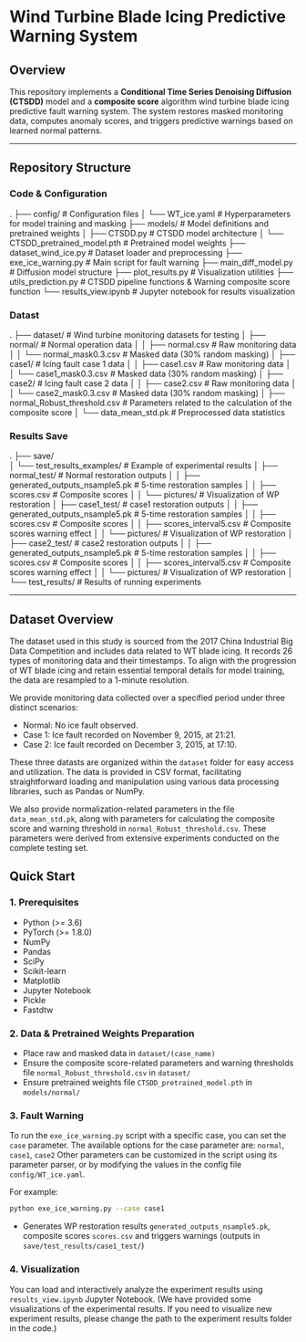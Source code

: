 
# Wind Turbine Blade Icing Predictive Warning System

## Overview
This repository implements a **Conditional Time Series Denoising Diffusion (CTSDD)** model and a **composite score** algorithm wind turbine blade icing predictive fault warning system. The system restores masked monitoring data, computes anomaly scores, and triggers predictive warnings based on learned normal patterns.

---

## Repository Structure
### Code & Configuration
.
├── config/                   # Configuration files
│   └── WT_ice.yaml           # Hyperparameters for model training and masking
├── models/                   # Model definitions and pretrained weights
│   ├── CTSDD.py              # CTSDD model architecture
│   └── CTSDD_pretrained_model.pth  # Pretrained model weights
├── dataset_wind_ice.py       # Dataset loader and preprocessing
├── exe_ice_warning.py        # Main script for fault warning
├── main_diff_model.py        # Diffusion model structure
├── plot_results.py           # Visualization utilities
├── utils_prediction.py       # CTSDD pipeline functions & Warning composite score function
└── results_view.ipynb        # Jupyter notebook for results visualization

### Datast
.
├── dataset/                  # Wind turbine monitoring datasets for testing
│   ├── normal/               # Normal operation data
│   │   ├── normal.csv         # Raw monitoring data
│   │   └── normal_mask0.3.csv # Masked data (30% random masking)
│   ├── case1/                # Icing fault case 1 data
│   │   ├── case1.csv         # Raw monitoring data
│   │   └── case1_mask0.3.csv # Masked data (30% random masking)
│   ├── case2/                # Icing fault case 2 data
│   │   ├── case2.csv         # Raw monitoring data
│   │   └── case2_mask0.3.csv # Masked data (30% random masking)
│   ├── normal_Robust_threshold.csv # Parameters related to the calculation of the composite score
│   └── data_mean_std.pk  # Preprocessed data statistics

### Results Save
.
├── save/                     
│   └── test_results_examples/ # Example of experimental results
│       ├── normal_test/       # Normal restoration outputs
│       │   ├── generated_outputs_nsample5.pk  # 5-time restoration samples
│       │   ├── scores.csv    # Composite scores
│       │   └── pictures/     # Visualization of WP restoration
│       ├── case1_test/       # case1 restoration outputs
│       │   ├── generated_outputs_nsample5.pk  # 5-time restoration samples
│       │   ├── scores.csv    # Composite scores
│       │   ├── scores_interval5.csv  # Composite scores warning effect
│       │   └── pictures/     # Visualization of WP restoration
│       ├── case2_test/       # case2 restoration outputs
│       │   ├── generated_outputs_nsample5.pk  # 5-time restoration samples
│       │   ├── scores.csv    # Composite scores
│       │   ├── scores_interval5.csv  # Composite scores warning effect
│       │   └── pictures/     # Visualization of WP restoration
│   └── test_results/         # Results of running experiments

---

## Dataset Overview

The dataset used in this study is sourced from the 2017 China Industrial Big Data Competition and includes data related to WT blade icing. It records 26 types of monitoring data and their timestamps. To align with the progression of WT blade icing and retain essential temporal details for model training, the data are resampled to a 1-minute resolution.

We provide monitoring data collected over a specified period under three distinct scenarios:
*   Normal: No ice fault observed.
*   Case 1: Ice fault recorded on November 9, 2015, at 21:21.
*   Case 2: Ice fault recorded on December 3, 2015, at 17:10.

These three datasts are organized within the `dataset` folder for easy access and utilization. The data is provided in CSV format, facilitating straightforward loading and manipulation using various data processing libraries, such as Pandas or NumPy.

We also provide normalization-related parameters in the file `data_mean_std.pk`, along with parameters for calculating the composite score and warning threshold in `normal_Robust_threshold.csv`. These parameters were derived from extensive experiments conducted on the complete testing set.
<!-- The monitoring variables include Wind Speed, Generator Speed, Wind Power, Wind Direction and its Mean Value, Yaw Position, Yaw Speed, angles (Blade 1/2/3 Pitch Angle), speeds (Blade 1/2/3 Pitch Speed), motor temperatures (Blade 1/2/3 Motor Temperature), NG5 temperatures (Blade 1/2/3 NG5 Temperature), NG5 DC currents (Blade 1/2/3 NG5 DC Current) for blades 1, 2, and 3, Acceleration in X/Y-axis, Ambient Temperature, and Internal Temperature information.  -->


## Quick Start

### 1. Prerequisites
*   Python (>= 3.6)
*   PyTorch (>= 1.8.0)
*   NumPy
*   Pandas
*   SciPy
*   Scikit-learn
*   Matplotlib
*   Jupyter Notebook 
*   Pickle
*   Fastdtw


### 2. Data & Pretrained Weights Preparation
- Place raw and masked data in `dataset/(case_name)`
- Ensure the composite score-related parameters and warning thresholds file `normal_Robust_threshold.csv` in `dataset/`
- Ensure pretrained weights file `CTSDD_pretrained_model.pth` in `models/normal/`

### 3. Fault Warning
To run the `exe_ice_warning.py` script with a specific case, you can set the `case` parameter. The available options for the case parameter are:
`normal`, `case1`, `case2`
Other parameters can be customized in the script using its parameter parser, or by modifying the values in the config file `config/WT_ice.yaml`.

For example:
```bash
python exe_ice_warning.py --case case1
```
* Generates WP restoration results `generated_outputs_nsample5.pk`, composite scores `scores.csv` and triggers warnings (outputs in `save/test_results/case1_test/`)

### 4. Visualization
You can load and interactively analyze the experiment results using `results_view.ipynb` Jupyter Notebook.
(We have provided some visualizations of the experimental results. If you need to visualize new experiment results, please change the path to the experiment results folder in the code.)
<!-- * Generates plots of WP restoration and scores -->

